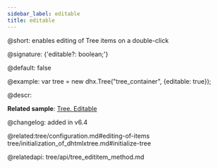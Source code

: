 ```yaml
---
sidebar_label: editable
title: editable
---          
```


@short: enables editing of Tree items on a double-click  

@signature: {'editable?: boolean;'}

@default: false

@example:
var tree = new dhx.Tree("tree_container", {editable: true});


@descr: 

**Related sample**: [Tree. Editable](https://snippet.dhtmlx.com/re4h88w7)

@changelog: added in v6.4

@related:tree/configuration.md#editing-of-items
 tree/initialization_of_dhtmlxtree.md#initialize-tree
 
@relatedapi: tree/api/tree_edititem_method.md
